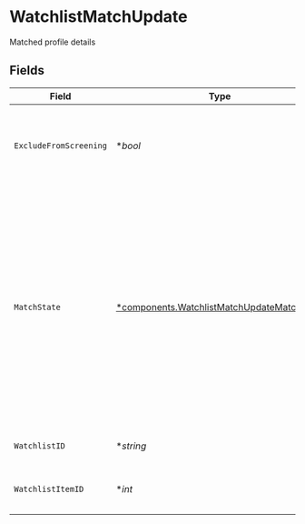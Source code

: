 # WatchlistMatchUpdate

Matched profile details


## Fields

| Field                                                                                                                                                                                                                                                                                | Type                                                                                                                                                                                                                                                                                 | Required                                                                                                                                                                                                                                                                             | Description                                                                                                                                                                                                                                                                          | Example                                                                                                                                                                                                                                                                              |
| ------------------------------------------------------------------------------------------------------------------------------------------------------------------------------------------------------------------------------------------------------------------------------------ | ------------------------------------------------------------------------------------------------------------------------------------------------------------------------------------------------------------------------------------------------------------------------------------ | ------------------------------------------------------------------------------------------------------------------------------------------------------------------------------------------------------------------------------------------------------------------------------------ | ------------------------------------------------------------------------------------------------------------------------------------------------------------------------------------------------------------------------------------------------------------------------------------ | ------------------------------------------------------------------------------------------------------------------------------------------------------------------------------------------------------------------------------------------------------------------------------------ |
| `ExcludeFromScreening`                                                                                                                                                                                                                                                               | **bool*                                                                                                                                                                                                                                                                              | :heavy_minus_sign:                                                                                                                                                                                                                                                                   | Identifies that a confirmed watchlist match can be excluded when calculating the related screen state                                                                                                                                                                                | false                                                                                                                                                                                                                                                                                |
| `MatchState`                                                                                                                                                                                                                                                                         | [*components.WatchlistMatchUpdateMatchState](../../models/components/watchlistmatchupdatematchstate.md)                                                                                                                                                                              | :heavy_minus_sign:                                                                                                                                                                                                                                                                   | The match state for a profile, one of:<br/>- `MATCH_UNSPECIFIED` - Default/Null value.<br/>- `CONFIRMED_MATCH` - Match is confirmed.<br/>- `POTENTIAL_MATCH` - Match is a potential.<br/>- `NO_MATCH` - Match is confirmed not to be a match.<br/>- `INCONCLUSIVE` - Match is deemed to be inconclusive. | CONFIRMED_MATCH                                                                                                                                                                                                                                                                      |
| `WatchlistID`                                                                                                                                                                                                                                                                        | **string*                                                                                                                                                                                                                                                                            | :heavy_minus_sign:                                                                                                                                                                                                                                                                   | Indicates the watchlist source for a given match                                                                                                                                                                                                                                     | DOWJONES                                                                                                                                                                                                                                                                             |
| `WatchlistItemID`                                                                                                                                                                                                                                                                    | **int*                                                                                                                                                                                                                                                                               | :heavy_minus_sign:                                                                                                                                                                                                                                                                   | Identification number for the watchlist item that was matched                                                                                                                                                                                                                        | 123456                                                                                                                                                                                                                                                                               |